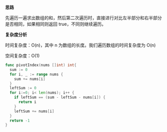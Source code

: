 **思路**

先遍历一遍求出数组的和，然后第二次遍历时，直接进行对比左半部分和右半部分是否相同，如果相同则返回 true，不同则继续遍历。

**复杂度分析**

时间复杂度：O(n)，其中 n 为数组的长度。我们遍历数组的时间复杂度为 O(n)

空间复杂度：O(1)

```go
func pivotIndex(nums []int) int{
  sum := 0
  for i, _ := range nums {
    sum += nums[i]
  }
  leftSum := 0
  for i:=0; i< len(nums); i++ {
    if leftSum == (sum - leftSum - nums[i]) {
      return i
    }
    leftSum += nums[i]
  }
  return -1
}
```